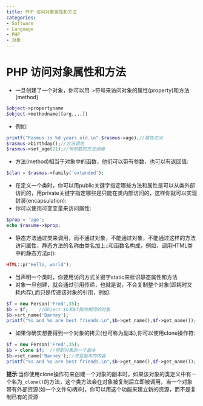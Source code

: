 ```yaml
---
title: PHP 访问对象属性和方法
categories:
- Software
- Language
- PHP
- 对象
---
```

# PHP 访问对象属性和方法

- 一旦创建了一个对象，你可以用`->`符号来访问对象的属性(property)和方法(method)

```php
$object->propertyname
$object->methodname([arg,...])
```

- 例如:

```php
printf("Rasmus is %d years old.\n".$rasmus->age);//属性访问
$rasmus->birthday();//方法调用
$rasmus->set_age(21);//带参数的方法调用
```

- 方法(method)相当于对象中的函数，他们可以带有参数，也可以有返回值:

```php
$clan = $rasmus->family('extended');
```

- 在定义一个类时，你可以用public关键字指定哪些方法和属性是可以从类外部访问的，用private关键字指定哪些是只能在类内部访问的，这样你就可以实现封装(encapsulation):
- 你可以使用可变变量来访问属性:

```php
$prop = 'age';
echo $rasume->$prop;
```

- 静态方法通过类来调用，而不通过对象，不能通过对象，不能通过这样的方法访问属性，静态方法的名称由类名加上::和函数名构成，例如，调用HTML类中的静态方法p():

```php
HTML::p("Hello, world");
```

- 当声明一个类时，你要用访问方式关键字static来标识静态属性和方法
- 对象一旦创建，就会通过引用传递，也就是说，不会复制整个对象(即耗时又耗内存),而只是传递该对象的引用，例如:

```php
$f = new Person('Fred',35);
$b = $f;	//Object $b和$f指向相同的对象
$b->srt_name('Barney');
printf("%s and %s are best friends.\n",$b->get_name(),$f->get_name());	//输出:Barney and Barney are best friends.
```

- 如果你确实想要得到一个对象的拷贝(也可称为副本),你可以使用clone操作符:

```php
$f = new Person('Fred',35);
$b = clone $f;	//得到对象的一个副本
$b->set_name('Barney');//改变副本的内容
printf("%s and %s are best friends.\n",$b->get_name(),$f->get_name());	//输出:Fred and Barney are best friends.
```

**提示**:当你使用clone操作符来创建一个对象的副本时，如果该对象的类定义中有一个名为`_clone()`的方法，这个类方法会在对象被复制后立即被调用，当一个对象带有外部资源(如一个文件句柄)时，你可以用这个功能来建立新的资源，而不是复制已有的资源